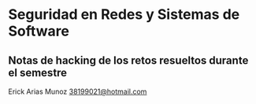 # Seguridad en Redes y Sistemas de Software

## Notas de hacking de los retos resueltos durante el semestre

Erick Arias Munoz
38199021@hotmail.com




